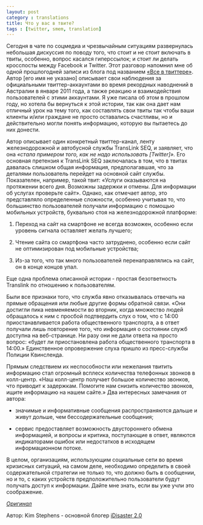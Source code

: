 ```yaml
---
layout: post
category : translations
title: Что у вас в твите?
tags : [twitter, smem, translation]
---
```


Сегодня в чате по соцмедиа и чрезвычайным ситуациям развернулась небольшая дискуссия по поводу того, что стоит и не стоит включать в твиты, особенно, вопрос касался гиперссылок; и стоит ли делать кросспосты между Facebook и Twitter. Этот разговор напомнил мне об одной прошлогодней записи из блога под названием [«Все в твиттере»](http://www.parttimepolymath.net/masthead/archives/103). Автор [его имя не указано] описывает свои наблюдения за официальными твиттер-аккаунтами во время рекордных наводнений в Австралии в январе 2011 года, а также реакцию и взаимодействия пользователей с этими аккаунтами. Я уже писала об этом в прошлом году, но хотела бы вернуться к этой истории, так как она дает нам отличный урок на тему того, как составлять свои твиты так чтобы ваши клиенты и/или граждане не просто оставались счастливы, но и действительно могли понять информацию, которую вы пытаетесь до них донести.

Автор описывает один конкретный твиттер-канал, ленту железнодорожной и автобусной службы TransLink SEQ, и заявляет, что она _«стала примером того, как не надо использовать [Twitter]»._ Его основная претензия к TransLink SEQ заключалась в том, что в твитах давалась слишком общая информация, предполагавшая, что за деталями пользователь перейдет на основной сайт службы. Показателен, например, такой твит: «Услуги оказываются на протяжении всего дня. Возможны задержки и отмены. Для информации об услугах проверьте сайт». Однако, как отмечает автор, это представляло определенные сложности, особенно учитывая то, что большинство пользователей получали информацию с помощью мобильных устройств, буквально стоя на железнодорожной платформе:

1. Переход на сайт на смартфоне не всегда возможен, особенно если уровень сигнала оставляет желать лучшего;

2. Чтение сайта со смартфона часто затруднено, особенно если сайт не оптимизирован под мобильные устройства;

3. Из-за того, что так много пользователей перенаправлялись на сайт, он в конце концов упал.

Еще одна проблема описанной истории - простая безответность Translink по отношению к пользователям.

Были все признаки того, что служба явно отказывалась отвечать на прямые обращения или любые другие формы обратной связи. «Они достигли пика невменяемости во вторник, когда множество людей обращалось к ним с просбой подтвердить слух о том, что с 14:00 приостанавливается работа общественного транспорта, а в ответ получали *лишь* повторение того, что информация о состоянии служб доступна на веб-странице. Ни разу они не дали ответа на просто вопрос: «будет ли приостановлена работа общественного транспорта в 14:00.» Единственное опровержение слуха пришло из пресс-службы Полиции Квинсленда.

Прямым следствием их неспособности или нежелания твитить информацию стал огромный всплеск количества телефонных звонков в колл-центр. «Наш колл-центр получает большое количество звонков, что приводит к задержкам. Помогите нам снизить количество звонков, ищите информацию на нашем сайте.» Два интересных замечания от автора:

* значимые и информативные сообщения распространяются дальше и живут дольше, чем бессодержательные сообщения;

* сервис предоставляет возможность двустороннего обмена информацией, и вопросы и критика, поступающие в ответ, являются индикаторами ошибок или недостатков в исходящем информационном потоке.

В целом, организациям, использующим социальные сети во время кризисных ситуаций, на самом деле, необходимо определить в своей содержательной стратегии не только то, что должно быть в сообщении, но и то, с каких устройств предположительно пользователи будут получать доступ к информации. Дайте мне знать, если вы уже учли это соображение.
 
[_Оригинал_](http://idisaster.wordpress.com/2012/04/20/whats-in-your-tweet/)

Автор: Kim Stephens - основной блогер [iDisaster 2.0](https://twitter.com/#!/kim26stephens)
